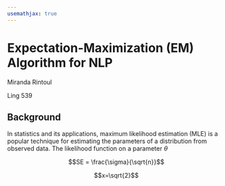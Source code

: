 ```yaml
---
usemathjax: true
---
```


# Expectation-Maximization (EM) Algorithm for NLP
Miranda Rintoul

Ling 539

## Background

In statistics and its applications, maximum likelihood estimation (MLE) is a popular technique for estimating the parameters of a distribution from observed data. The likelihood function on a parameter $\theta$

```math
SE = \frac{\sigma}{\sqrt{n}}
```

$$x=\sqrt{2}$$
